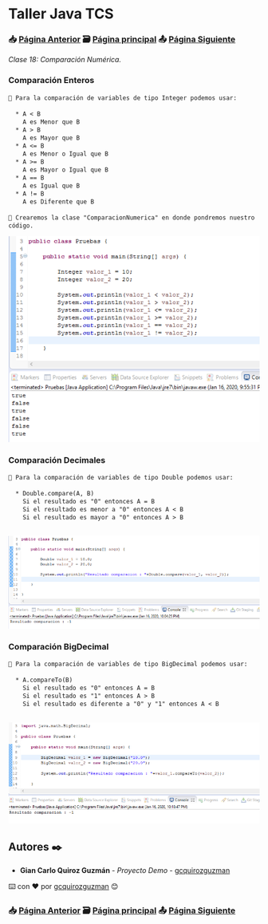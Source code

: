 # Taller Java TCS
### 📥 [Página Anterior](https://github.com/gcquirozguzman/java-tcs-202001/tree/BD00100001) 🗃️ [Página principal](https://github.com/gcquirozguzman/java-tcs-202001) 📤 [Página Siguiente](https://github.com/gcquirozguzman/java-tcs-202001/tree/OL00100001)

_Clase 18: Comparación Numérica._

### Comparación Enteros

```
📢 Para la comparación de variables de tipo Integer podemos usar:  

  * A < B
    A es Menor que B
  * A > B
    A es Mayor que B
  * A <= B
    A es Menor o Igual que B
  * A >= B
    A es Mayor o Igual que B
  * A == B
    A es Igual que B
  * A != B
    A es Diferente que B

📢 Crearemos la clase "ComparacionNumerica" en donde pondremos nuestro código.

```
![Error: imagen no ha sido cargada](https://github.com/gcquirozguzman/java-tcs-202001/blob/master/imagenes/CN00100001_1.png)

### Comparación Decimales

```
📢 Para la comparación de variables de tipo Double podemos usar:  

  * Double.compare(A, B)
    Si el resultado es "0" entonces A = B
    Si el resultado es menor a "0" entonces A < B
    Si el resultado es mayor a "0" entonces A > B
    
```

![Error: imagen no ha sido cargada](https://github.com/gcquirozguzman/java-tcs-202001/blob/master/imagenes/CN00100001_2.png)

### Comparación BigDecimal

```
📢 Para la comparación de variables de tipo BigDecimal podemos usar:  

  * A.compareTo(B)
    Si el resultado es "0" entonces A = B
    Si el resultado es "1" entonces A > B
    Si el resultado es diferente a "0" y "1" entonces A < B
    
```

![Error: imagen no ha sido cargada](https://github.com/gcquirozguzman/java-tcs-202001/blob/master/imagenes/CN00100001_3.png)

## Autores ✒️

* **Gian Carlo Quiroz Guzmán** - *Proyecto Demo* - [gcquirozguzman](https://github.com/gcquirozguzman)

⌨️ con ❤️ por [gcquirozguzman](https://github.com/gcquirozguzman) 😊

### 📥 [Página Anterior](https://github.com/gcquirozguzman/java-tcs-202001/tree/BD00100001) 🗃️ [Página principal](https://github.com/gcquirozguzman/java-tcs-202001) 📤 [Página Siguiente](https://github.com/gcquirozguzman/java-tcs-202001/tree/OL00100001)
